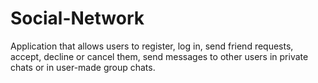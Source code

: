 # Social-Network
Application that allows users to register, log in, send friend requests, accept, decline or cancel them, send messages to other users in private chats or in user-made group chats.
